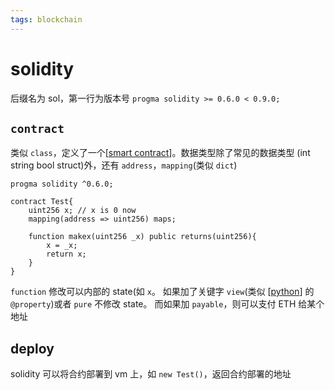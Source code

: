 ```yaml
---
tags: blockchain
---
```

# solidity

后缀名为 sol，第一行为版本号 `progma solidity >= 0.6.0 < 0.9.0;`

## `contract`

类似 `class`，定义了一个[[smart contract]]。数据类型除了常见的数据类型 (int string bool struct)外，还有 `address`，`mapping`(类似 `dict`)

```solidity
progma solidity ^0.6.0;

contract Test{
    uint256 x; // x is 0 now
    mapping(address => uint256) maps;

    function makex(uint256 _x) public returns(uint256){
        x = _x;
        return x;
    }
}
```

`function` 修改可以内部的 state(如 `x`。
如果加了关键字 `view`(类似 [[python]] 的 `@property`)或者 `pure` 不修改 state。
而如果加 `payable`，则可以支付 ETH 给某个地址

## deploy

solidity 可以将合约部署到 vm 上，如 `new Test()`，返回合约部署的地址

[//begin]: # "Autogenerated link references for markdown compatibility"
[smart contract]: <smart contract.md> "smart contract"
[python]: ../python/python.md "python"
[//end]: # "Autogenerated link references"

